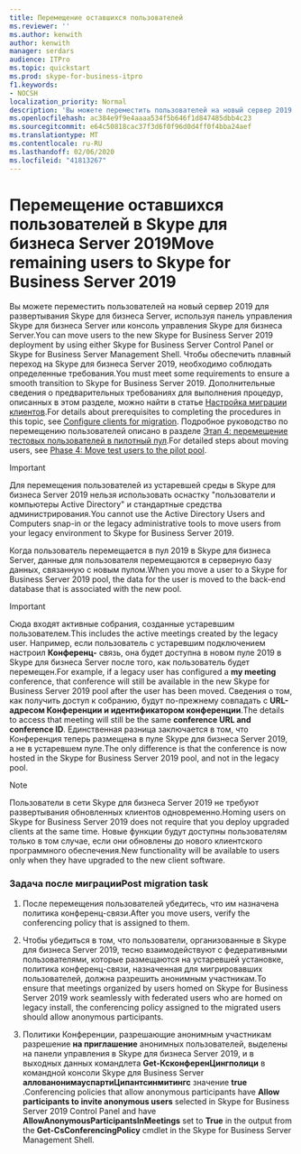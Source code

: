 ```yaml
---
title: Перемещение оставшихся пользователей
ms.reviewer: ''
ms.author: kenwith
author: kenwith
manager: serdars
audience: ITPro
ms.topic: quickstart
ms.prod: skype-for-business-itpro
f1.keywords:
- NOCSH
localization_priority: Normal
description: 'Вы можете переместить пользователей на новый сервер 2019 для развертывания Skype для бизнеса Server, используя панель управления Skype для бизнеса Server или консоль управления Skype для бизнеса Server. Чтобы обеспечить плавный переход на Skype для бизнеса Server 2019, необходимо соблюдать определенные требования. Дополнительные сведения о предварительных требованиях для выполнения процедур, описанных в этом разделе, можно найти в статье Настройка миграции клиентов. Подробное руководство по перемещению пользователей описано в разделе Этап 4: перемещение тестовых пользователей в пилотный пул.'
ms.openlocfilehash: ac384e9f9e4aaaa534f5b646f1d847485dbb4c23
ms.sourcegitcommit: e64c50818cac37f3d6f0f96d0d4ff0f4bba24aef
ms.translationtype: MT
ms.contentlocale: ru-RU
ms.lasthandoff: 02/06/2020
ms.locfileid: "41813267"
---
```

# <a name="move-remaining-users-to-skype-for-business-server-2019"></a><span data-ttu-id="df08c-106">Перемещение оставшихся пользователей в Skype для бизнеса Server 2019</span><span class="sxs-lookup"><span data-stu-id="df08c-106">Move remaining users to Skype for Business Server 2019</span></span>

<span data-ttu-id="df08c-107">Вы можете переместить пользователей на новый сервер 2019 для развертывания Skype для бизнеса Server, используя панель управления Skype для бизнеса Server или консоль управления Skype для бизнеса Server.</span><span class="sxs-lookup"><span data-stu-id="df08c-107">You can move users to the new Skype for Business Server 2019 deployment by using either Skype for Business Server Control Panel or Skype for Business Server Management Shell.</span></span> <span data-ttu-id="df08c-108">Чтобы обеспечить плавный переход на Skype для бизнеса Server 2019, необходимо соблюдать определенные требования.</span><span class="sxs-lookup"><span data-stu-id="df08c-108">You must meet some requirements to ensure a smooth transition to Skype for Business Server 2019.</span></span> <span data-ttu-id="df08c-109">Дополнительные сведения о предварительных требованиях для выполнения процедур, описанных в этом разделе, можно найти в статье [Настройка миграции клиентов](configure-clients-for-migration.md).</span><span class="sxs-lookup"><span data-stu-id="df08c-109">For details about prerequisites to completing the procedures in this topic, see [Configure clients for migration](configure-clients-for-migration.md).</span></span> <span data-ttu-id="df08c-110">Подробное руководство по перемещению пользователей описано в разделе [Этап 4: перемещение тестовых пользователей в пилотный пул](phase-4-move-test-users-to-the-pilot-pool.md).</span><span class="sxs-lookup"><span data-stu-id="df08c-110">For detailed steps about moving users, see [Phase 4: Move test users to the pilot pool](phase-4-move-test-users-to-the-pilot-pool.md).</span></span>
  
> [!IMPORTANT]
> <span data-ttu-id="df08c-111">Для перемещения пользователей из устаревшей среды в Skype для бизнеса Server 2019 нельзя использовать оснастку "пользователи и компьютеры Active Directory" и стандартные средства администрирования.</span><span class="sxs-lookup"><span data-stu-id="df08c-111">You cannot use the Active Directory Users and Computers snap-in or the legacy administrative tools to move users from your legacy environment to Skype for Business Server 2019.</span></span> 
  
<span data-ttu-id="df08c-112">Когда пользователь перемещается в пул 2019 в Skype для бизнеса Server, данные для пользователя перемещаются в серверную базу данных, связанную с новым пулом.</span><span class="sxs-lookup"><span data-stu-id="df08c-112">When you move a user to a Skype for Business Server 2019 pool, the data for the user is moved to the back-end database that is associated with the new pool.</span></span> 
  
> [!IMPORTANT]
> <span data-ttu-id="df08c-113">Сюда входят активные собрания, созданные устаревшим пользователем.</span><span class="sxs-lookup"><span data-stu-id="df08c-113">This includes the active meetings created by the legacy user.</span></span> <span data-ttu-id="df08c-114">Например, если пользователь с устаревшим подключением настроил **Конференц-** связь, она будет доступна в новом пуле 2019 в Skype для бизнеса Server после того, как пользователь будет перемещен.</span><span class="sxs-lookup"><span data-stu-id="df08c-114">For example, if a legacy user has configured a **my meeting** conference, that conference will still be available in the new Skype for Business Server 2019 pool after the user has been moved.</span></span> <span data-ttu-id="df08c-115">Сведения о том, как получить доступ к собранию, будут по-прежнему совпадать с **URL-адресом Конференции и идентификатором конференции**.</span><span class="sxs-lookup"><span data-stu-id="df08c-115">The details to access that meeting will still be the same **conference URL and conference ID**.</span></span> <span data-ttu-id="df08c-116">Единственная разница заключается в том, что Конференция теперь размещена в пуле Skype для бизнеса Server 2019, а не в устаревшем пуле.</span><span class="sxs-lookup"><span data-stu-id="df08c-116">The only difference is that the conference is now hosted in the Skype for Business Server 2019 pool, and not in the legacy pool.</span></span> 
  
> [!NOTE]
> <span data-ttu-id="df08c-117">Пользователи в сети Skype для бизнеса Server 2019 не требуют развертывания обновленных клиентов одновременно.</span><span class="sxs-lookup"><span data-stu-id="df08c-117">Homing users on Skype for Business Server 2019 does not require that you deploy upgraded clients at the same time.</span></span> <span data-ttu-id="df08c-118">Новые функции будут доступны пользователям только в том случае, если они обновлены до нового клиентского программного обеспечения.</span><span class="sxs-lookup"><span data-stu-id="df08c-118">New functionality will be available to users only when they have upgraded to the new client software.</span></span> 
  
### <a name="post-migration-task"></a><span data-ttu-id="df08c-119">Задача после миграции</span><span class="sxs-lookup"><span data-stu-id="df08c-119">Post migration task</span></span>

1. <span data-ttu-id="df08c-120">После перемещения пользователей убедитесь, что им назначена политика конференц-связи.</span><span class="sxs-lookup"><span data-stu-id="df08c-120">After you move users, verify the conferencing policy that is assigned to them.</span></span> 
    
2. <span data-ttu-id="df08c-121">Чтобы убедиться в том, что пользователи, организованные в Skype для бизнеса Server 2019, тесно взаимодействуют с федеративными пользователями, которые размещаются на устаревшей установке, политика конференц-связи, назначенная для мигрировавших пользователей, должна разрешить анонимным участникам.</span><span class="sxs-lookup"><span data-stu-id="df08c-121">To ensure that meetings organized by users homed on Skype for Business Server 2019 work seamlessly with federated users who are homed on legacy install, the conferencing policy assigned to the migrated users should allow anonymous participants.</span></span>
    
3. <span data-ttu-id="df08c-122">Политики Конференции, разрешающие анонимным участникам разрешение **на приглашение** анонимных пользователей, выделены на панели управления в Skype для бизнеса Server 2019, и в выходных данных командлета **Get-КсконференЦингполици** в командной консоли Skype для Business Server **аллованонимауспартиЦипантсинмитингс** значение **true** .</span><span class="sxs-lookup"><span data-stu-id="df08c-122">Conferencing policies that allow anonymous participants have **Allow participants to invite anonymous users** selected in Skype for Business Server 2019 Control Panel and have **AllowAnonymousParticipantsInMeetings** set to **True** in the output from the **Get-CsConferencingPolicy** cmdlet in the Skype for Business Server Management Shell.</span></span> 
    
<!-- 4. For details about configuring conferencing policy by using Skype for Business Server Management Shell, see 
 [Set-CsConferencingPolicy](../../lync-server-management-shell/lync-server-2013-cmdlets-by-category/set-csconferencingpolicy.md) in the Skype for Business Server Management Shell documentation.  -->
    


